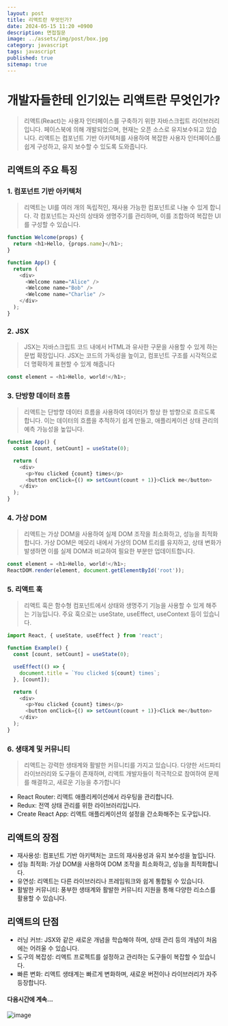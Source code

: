 ```yaml
---
layout: post
title: 리액트란 무엇인가?
date: 2024-05-15 11:20 +0900
description: 면접질문
image: ../assets/img/post/box.jpg
category: javascript
tags: javascript 
published: true
sitemap: true
---
```


# 개발자들한테 인기있는 리액트란 무엇인가?
> 리액트(React)는 사용자 인터페이스를 구축하기 위한 자바스크립트 라이브러리입니다. 페이스북에 의해 개발되었으며, 현재는 오픈 소스로 유지보수되고 있습니다. 리액트는 컴포넌트 기반 아키텍처를 사용하여 복잡한 사용자 인터페이스를 쉽게 구성하고, 유지 보수할 수 있도록 도와줍니다.

## 리액트의 주요 특징

### 1. 컴포넌트 기반 아키텍처
> 리액트는 UI를 여러 개의 독립적인, 재사용 가능한 컴포넌트로 나눌 수 있게 합니다. 각 컴포넌트는 자신의 상태와 생명주기를 관리하며, 이를 조합하여 복잡한 UI를 구성할 수 있습니다.

````javascript
function Welcome(props) {
  return <h1>Hello, {props.name}</h1>;
}

function App() {
  return (
    <div>
      <Welcome name="Alice" />
      <Welcome name="Bob" />
      <Welcome name="Charlie" />
    </div>
  );
}

````

### 2. JSX
> JSX는 자바스크립트 코드 내에서 HTML과 유사한 구문을 사용할 수 있게 하는 문법 확장입니다. JSX는 코드의 가독성을 높이고, 컴포넌트 구조를 시각적으로 더 명확하게 표현할 수 있게 해줍니다

````javascript
const element = <h1>Hello, world!</h1>;
````

### 3. 단방향 데이터 흐름
> 리액트는 단방향 데이터 흐름을 사용하여 데이터가 항상 한 방향으로 흐르도록 합니다. 이는 데이터의 흐름을 추적하기 쉽게 만들고, 애플리케이션 상태 관리의 예측 가능성을 높입니다.

````javascript
function App() {
  const [count, setCount] = useState(0);

  return (
    <div>
      <p>You clicked {count} times</p>
      <button onClick={() => setCount(count + 1)}>Click me</button>
    </div>
  );
}
````

### 4. 가상 DOM
>리액트는 가상 DOM을 사용하여 실제 DOM 조작을 최소화하고, 성능을 최적화합니다. 가상 DOM은 메모리 내에서 가상의 DOM 트리를 유지하고, 상태 변화가 발생하면 이를 실제 DOM과 비교하여 필요한 부분만 업데이트합니다.

````javascript
const element = <h1>Hello, world!</h1>;
ReactDOM.render(element, document.getElementById('root'));

````

### 5. 리액트 훅 
> 리액트 훅은 함수형 컴포넌트에서 상태와 생명주기 기능을 사용할 수 있게 해주는 기능입니다. 주요 훅으로는 useState, useEffect, useContext 등이 있습니다.

````javascript
import React, { useState, useEffect } from 'react';

function Example() {
  const [count, setCount] = useState(0);

  useEffect(() => {
    document.title = `You clicked ${count} times`;
  }, [count]);

  return (
    <div>
      <p>You clicked {count} times</p>
      <button onClick={() => setCount(count + 1)}>Click me</button>
    </div>
  );
}
````

### 6. 생태계 및 커뮤니티
> 리액트는 강력한 생태계와 활발한 커뮤니티를 가지고 있습니다. 다양한 서드파티 라이브러리와 도구들이 존재하며, 리액트 개발자들이 적극적으로 참여하여 문제를 해결하고, 새로운 기능을 추가합니다

- React Router: 리액트 애플리케이션에서 라우팅을 관리합니다. <br>
- Redux: 전역 상태 관리를 위한 라이브러리입니다. <br>
- Create React App: 리액트 애플리케이션의 설정을 간소화해주는 도구입니다. <br>


## 리액트의 장점
- 재사용성: 컴포넌트 기반 아키텍처는 코드의 재사용성과 유지 보수성을 높입니다. <br>
- 성능 최적화: 가상 DOM을 사용하여 DOM 조작을 최소화하고, 성능을 최적화합니다. <br>
- 유연성: 리액트는 다른 라이브러리나 프레임워크와 쉽게 통합될 수 있습니다. <br>
- 활발한 커뮤니티: 풍부한 생태계와 활발한 커뮤니티 지원을 통해 다양한 리소스를 활용할 수 있습니다. <br>

## 리액트의 단점 
- 러닝 커브: JSX와 같은 새로운 개념을 학습해야 하며, 상태 관리 등의 개념이 처음에는 어려울 수 있습니다. <br>
- 도구의 복잡성: 리액트 프로젝트를 설정하고 관리하는 도구들이 복잡할 수 있습니다. <br>
- 빠른 변화: 리액트 생태계는 빠르게 변화하며, 새로운 버전이나 라이브러리가 자주 등장합니다. <br>

#### 다음시간에 계속...
![image](https://github.com/nicejmp1/nicejmp1.github.io/assets/163364733/90a41f22-19d3-4d17-b649-016d5880fa98)